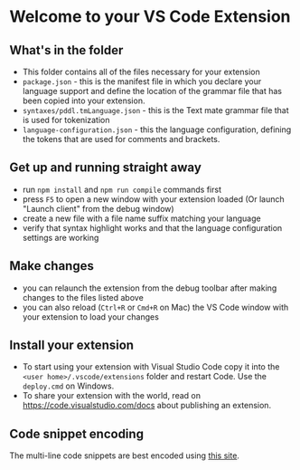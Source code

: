 # Welcome to your VS Code Extension

## What's in the folder

- This folder contains all of the files necessary for your extension
- `package.json` - this is the manifest file in which you declare your language support and define
the location of the grammar file that has been copied into your extension.
- `syntaxes/pddl.tmLanguage.json` - this is the Text mate grammar file that is used for tokenization
- `language-configuration.json` - this the language configuration, defining the tokens that are used for
comments and brackets.

## Get up and running straight away

- run `npm install` and `npm run compile` commands first
- press `F5` to open a new window with your extension loaded (Or launch "Launch client" from the debug window)
- create a new file with a file name suffix matching your language
- verify that syntax highlight works and that the language configuration settings are working

## Make changes

- you can relaunch the extension from the debug toolbar after making changes to the files listed above
- you can also reload (`Ctrl+R` or `Cmd+R` on Mac) the VS Code window with your extension to load your changes

## Install your extension

- To start using your extension with Visual Studio Code copy it into the `<user home>/.vscode/extensions` folder and restart Code. Use the `deploy.cmd` on Windows.
- To share your extension with the world, read on https://code.visualstudio.com/docs about publishing an extension.

## Code snippet encoding

The multi-line code snippets are best encoded using [this site](http://codepen.io/mrmlnc/pen/GqrqPg).